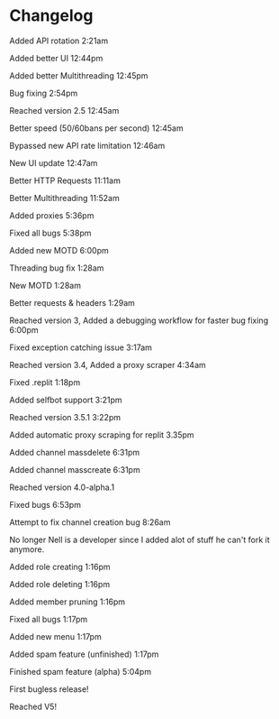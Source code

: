 # Changelog
Added API rotation 2:21am

Added better UI 12:44pm

Added better Multithreading 12:45pm

Bug fixing 2:54pm

Reached version 2.5 12:45am

Better speed (50/60bans per second) 12:45am

Bypassed new API rate limitation 12:46am

New UI update 12:47am

Better HTTP Requests 11:11am

Better Multithreading 11:52am

Added proxies 5:36pm

Fixed all bugs 5:38pm

Added new MOTD 6:00pm

Threading bug fix 1:28am

New MOTD 1:28am

Better requests & headers 1:29am

Reached version 3, Added a debugging workflow for faster bug fixing 6:00pm

Fixed exception catching issue 3:17am

Reached version 3.4, Added a proxy scraper 4:34am

Fixed .replit 1:18pm

Added selfbot support 3:21pm

Reached version 3.5.1 3:22pm

Added automatic proxy scraping for replit 3.35pm

Added channel massdelete 6:31pm

Added channel masscreate 6:31pm

Reached version 4.0-alpha.1

Fixed bugs 6:53pm

Attempt to fix channel creation bug 8:26am

No longer Nell is a developer since I added alot of stuff he can't fork it anymore.

Added role creating 1:16pm

Added role deleting 1:16pm

Added member pruning 1:16pm

Fixed all bugs 1:17pm

Added new menu 1:17pm

Added spam feature (unfinished) 1:17pm

Finished spam feature (alpha) 5:04pm

First bugless release!

Reached V5!
